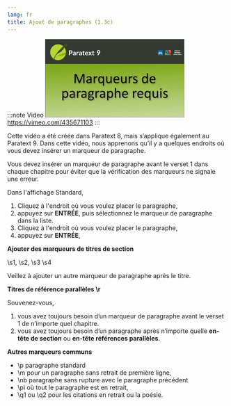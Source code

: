 ```yaml
---
lang: fr
title: Ajout de paragraphes (1.3c)
---
```


:::note Video
[![ ](../../media/1.3c.png)](https://vimeo.com/435671103)  
https://vimeo.com/435671103
:::

Cette vidéo a été créée dans Paratext 8, mais s’applique également au Paratext 9. Dans cette vidéo, nous apprenons qu’il y a quelques endroits où vous devez insérer un marqueur de paragraphe.

Vous devez insérer un marqueur de paragraphe avant le verset 1 dans chaque chapitre pour éviter que la vérification des marqueurs ne signale une erreur.

Dans l'affichage Standard,

1.  Cliquez à l'endroit où vous voulez placer le paragraphe,
1.  appuyez sur **ENTRÉE**, puis sélectionnez le marqueur de paragraphe dans la liste.
1.  Cliquez à l'endroit où vous voulez placer le paragraphe,
1.  appuyez sur **ENTRÉE**,

**Ajouter des marqueurs de titres de section**

\\s1, \\s2, \\s3 \\s4

Veillez à ajouter un autre marqueur de paragraphe après le titre.


**Titres de référence parallèles \\r**

Souvenez-vous,

1.  vous avez toujours besoin d’un marqueur de paragraphe avant le verset 1 de n’importe quel chapitre.
1.  vous avez toujours besoin d’un paragraphe après n’importe quelle **en-tête de section** ou **en-tête références parallèles**.

**Autres marqueurs communs**

-  \\p paragraphe standard
-  \\m pour un paragraphe sans retrait de première ligne,
-  \\nb paragraphe sans rupture avec le paragraphe précédent
-  \\pi où tout le paragraphe est en retrait,
-  \\q1 ou \\q2 pour les citations en retrait ou la poésie.

